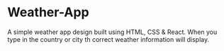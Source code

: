 # Weather-App

A simple weather app design built using HTML, CSS & React. When you type in the country or city th correct weather information will display.
